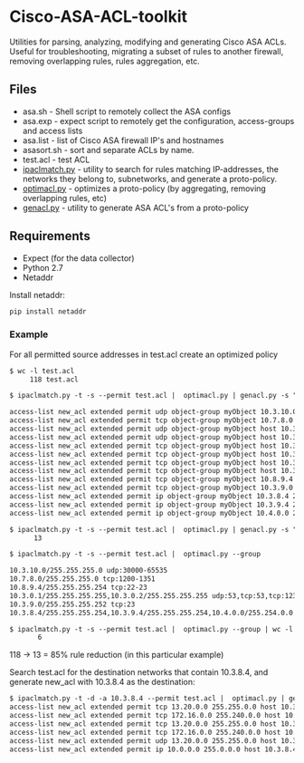 # Cisco-ASA-ACL-toolkit
Utilities for parsing, analyzing, modifying and generating Cisco ASA ACLs. Useful for troubleshooting, migrating a subset of rules to another firewall, removing overlapping rules, rules aggregation, etc.

## Files

* asa.sh - Shell script to remotely collect the ASA configs
* asa.exp - expect script to remotely get the configuration, access-groups and access lists
* asa.list - list of Cisco ASA firewall IP's and hostnames 
* asasort.sh - sort and separate ACLs by name. 
* test.acl - test ACL
* [ipaclmatch.py](https://github.com/AlekzNet/Cisco-ASA-ACL-toolkit/blob/master/doc/ipaclmatch.md) - utility to search for rules matching IP-addresses, the networks they belong to, subnetworks, and generate a proto-policy.
* [optimacl.py](https://github.com/AlekzNet/Cisco-ASA-ACL-toolkit/blob/master/doc/optimacl.md) - optimizes a proto-policy (by aggregating, removing overlapping rules, etc)
* [genacl.py](https://github.com/AlekzNet/Cisco-ASA-ACL-toolkit/blob/master/doc/genacl.md) - utility to generate ASA ACL's from a proto-policy

## Requirements

* Expect (for the data collector)
* Python 2.7
* Netaddr

Install netaddr:

```sh
pip install netaddr
```

### Example

For all permitted source addresses in test.acl create an optimized policy

```txt
$ wc -l test.acl
     118 test.acl

$ ipaclmatch.py -t -s --permit test.acl |  optimacl.py | genacl.py -s "myObject" --acl new_acl

access-list new_acl extended permit udp object-group myObject 10.3.10.0 255.255.255.0 gt 30000
access-list new_acl extended permit tcp object-group myObject 10.7.8.0 255.255.255.0 range 1200 1351
access-list new_acl extended permit udp object-group myObject host 10.3.0.1 eq 53
access-list new_acl extended permit udp object-group myObject host 10.3.0.2 eq 53
access-list new_acl extended permit tcp object-group myObject host 10.3.0.1 eq 53
access-list new_acl extended permit tcp object-group myObject host 10.3.0.2 eq 53
access-list new_acl extended permit tcp object-group myObject host 10.3.0.1 eq 123
access-list new_acl extended permit tcp object-group myObject host 10.3.0.2 eq 123
access-list new_acl extended permit tcp object-group myObject 10.8.9.4 255.255.255.254 range 22 23
access-list new_acl extended permit tcp object-group myObject 10.3.9.0 255.255.255.252 eq 23
access-list new_acl extended permit ip object-group myObject 10.3.8.4 255.255.255.254 
access-list new_acl extended permit ip object-group myObject 10.3.9.4 255.255.255.254 
access-list new_acl extended permit ip object-group myObject 10.4.0.0 255.254.0.0 

$ ipaclmatch.py -t -s --permit test.acl |  optimacl.py | genacl.py -s "myObject" --acl new_acl | wc -l
      13

$ ipaclmatch.py -t -s --permit test.acl |  optimacl.py --group      

10.3.10.0/255.255.255.0 udp:30000-65535
10.7.8.0/255.255.255.0 tcp:1200-1351
10.8.9.4/255.255.255.254 tcp:22-23
10.3.0.1/255.255.255.255,10.3.0.2/255.255.255.255 udp:53,tcp:53,tcp:123
10.3.9.0/255.255.255.252 tcp:23
10.3.8.4/255.255.255.254,10.3.9.4/255.255.255.254,10.4.0.0/255.254.0.0 *

$ ipaclmatch.py -t -s --permit test.acl |  optimacl.py --group | wc -l
       6

```
118 -> 13 = 85% rule reduction (in this particular example)


Search test.acl for the destination networks that contain 10.3.8.4, and generate new_acl with 10.3.8.4 as the destination:

```txt
$ ipaclmatch.py -t -d -a 10.3.8.4 --permit test.acl |  optimacl.py | genacl.py -d 10.3.8.4  --acl new_acl
access-list new_acl extended permit tcp 13.20.0.0 255.255.0.0 host 10.3.8.4 eq 53
access-list new_acl extended permit tcp 172.16.0.0 255.240.0.0 host 10.3.8.4 eq 53
access-list new_acl extended permit tcp 13.20.0.0 255.255.0.0 host 10.3.8.4 eq 123
access-list new_acl extended permit tcp 172.16.0.0 255.240.0.0 host 10.3.8.4 eq 123
access-list new_acl extended permit udp 13.20.0.0 255.255.0.0 host 10.3.8.4 eq 53
access-list new_acl extended permit ip 10.0.0.0 255.0.0.0 host 10.3.8.4 

```
